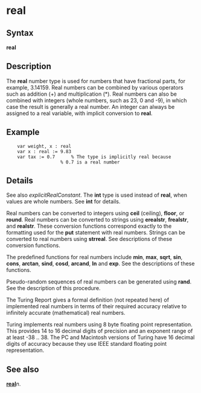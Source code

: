 
# real

## Syntax
**real**

## Description
The **real** number type is used for numbers that have fractional parts, for example, 3.14159. Real numbers can be combined by various operators such as addition (+) and multiplication (*). Real numbers can also be combined with integers (whole numbers, such as 23, 0 and -9), in which case the result is generally a real number. An integer can always be assigned to a real variable, with implicit conversion to **real**.


## Example


        var weight, x : real
        var x : real := 9.83
        var tax := 0.7      % The type is implicitly real because
                        % 0.7 is a real number
## Details
See also _explicitRealConstant_. The **int** type is used instead of **real**, when values are whole numbers. See **int** for details.

Real numbers can be converted to integers using **ceil** (ceiling), **floor**, or **round**. Real numbers can be converted to strings using **erealstr**, **frealstr**, and **realstr**. These conversion functions correspond exactly to the formatting used for the **put** statement with real numbers. Strings can be converted to real numbers using **strreal**. See descriptions of these conversion functions.

The predefined functions for real numbers include **min**, **max**, **sqrt**, **sin**, **cons**, **arctan**, **sind**, **cosd**, **arcand**, **ln** and **exp**. See the descriptions of these functions.

Pseudo-random sequences of real numbers can be generated using **rand**. See the description of this procedure.

The Turing Report gives a formal definition (not repeated here) of implemented real numbers in terms of their required accuracy relative to infinitely accurate (mathematical) real numbers.

Turing implements real numbers using 8 byte floating point representation. This provides 14 to 16 decimal digits of precision and an exponent range of at least -38 .. 38. The PC and Macintosh versions of Turing have 16 decimal digits of accuracy because they use IEEE standard floating point representation.


## See also
**[real]()**_n_.

